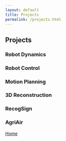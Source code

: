 ```yaml
---
layout: default
title: Projects
permalink: /projects.html
---
```


## Projects

### Robot Dynamics

### Robot Control

### Motion Planning

### 3D Reconstruction

### RecogSign

### AgriAir

[Home](./pages/index.html)
